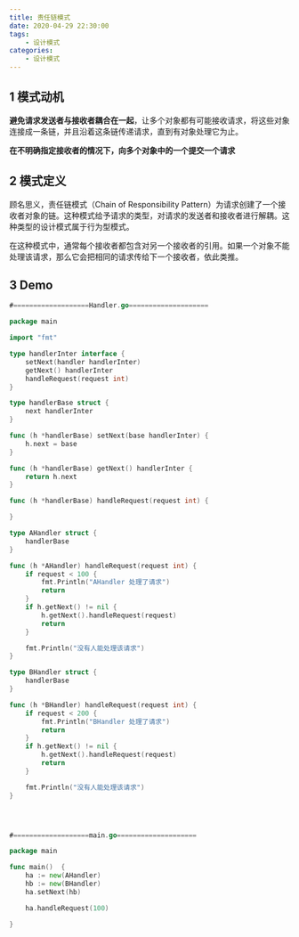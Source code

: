 ```yaml
---
title: 责任链模式
date: 2020-04-29 22:30:00
tags:
    - 设计模式
categories:
    - 设计模式
---
```


## 1 模式动机

**避免请求发送者与接收者耦合在一起**，让多个对象都有可能接收请求，将这些对象连接成一条链，并且沿着这条链传递请求，直到有对象处理它为止。

**在不明确指定接收者的情况下，向多个对象中的一个提交一个请求**


## 2 模式定义

顾名思义，责任链模式（Chain of Responsibility Pattern）为请求创建了一个接收者对象的链。这种模式给予请求的类型，对请求的发送者和接收者进行解耦。这种类型的设计模式属于行为型模式。

在这种模式中，通常每个接收者都包含对另一个接收者的引用。如果一个对象不能处理该请求，那么它会把相同的请求传给下一个接收者，依此类推。



## 3 Demo

```go
#===================Handler.go====================

package main

import "fmt"

type handlerInter interface {
	setNext(handler handlerInter)
	getNext() handlerInter
	handleRequest(request int)
}

type handlerBase struct {
	next handlerInter
}

func (h *handlerBase) setNext(base handlerInter) {
	h.next = base
}

func (h *handlerBase) getNext() handlerInter {
	return h.next
}

func (h *handlerBase) handleRequest(request int) {

}

type AHandler struct {
	handlerBase
}

func (h *AHandler) handleRequest(request int) {
	if request < 100 {
		fmt.Println("AHandler 处理了请求")
		return
	}
	if h.getNext() != nil {
		h.getNext().handleRequest(request)
		return
	}

	fmt.Println("没有人能处理该请求")
}

type BHandler struct {
	handlerBase
}

func (h *BHandler) handleRequest(request int) {
	if request < 200 {
		fmt.Println("BHandler 处理了请求")
		return
	}
	if h.getNext() != nil {
		h.getNext().handleRequest(request)
		return
	}

	fmt.Println("没有人能处理该请求")
}




#===================main.go====================

package main

func main()  {
	ha := new(AHandler)
	hb := new(BHandler)
	ha.setNext(hb)

	ha.handleRequest(100)

}


```